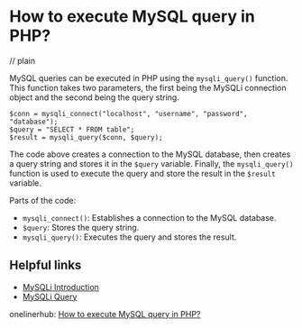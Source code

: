 # How to execute MySQL query in PHP?
// plain

MySQL queries can be executed in PHP using the `mysqli_query()` function. This function takes two parameters, the first being the MySQLi connection object and the second being the query string.

```
$conn = mysqli_connect("localhost", "username", "password", "database");
$query = "SELECT * FROM table";
$result = mysqli_query($conn, $query);
```

The code above creates a connection to the MySQL database, then creates a query string and stores it in the `$query` variable. Finally, the `mysqli_query()` function is used to execute the query and store the result in the `$result` variable.

Parts of the code:

- `mysqli_connect()`: Establishes a connection to the MySQL database.
- `$query`: Stores the query string.
- `mysqli_query()`: Executes the query and stores the result.

## Helpful links

- [MySQLi Introduction](https://www.php.net/manual/en/book.mysqli.php)
- [MySQLi Query](https://www.php.net/manual/en/mysqli.query.php)

onelinerhub: [How to execute MySQL query in PHP?](https://onelinerhub.com/php-mysql/how-to-execute-mysql-query-in-php)